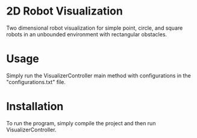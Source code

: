# 2D Robot Visualization
Two dimensional robot visualization for simple point, circle, and square robots in an unbounded environment with rectangular obstacles.

# Usage
Simply run the VisualizerController main method with configurations in the "configurations.txt" file.

# Installation
To run the program, simply compile the project and then run VisualizerController.
